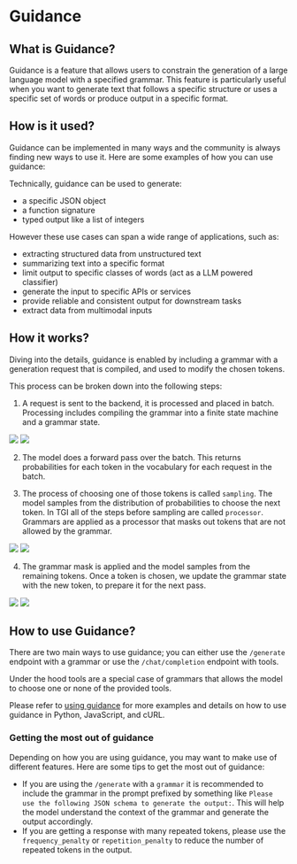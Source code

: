 # Guidance

## What is Guidance?

Guidance is a feature that allows users to constrain the generation of a large language model with a specified grammar. This feature is particularly useful when you want to generate text that follows a specific structure or uses a specific set of words or produce output in a specific format.

## How is it used?

Guidance can be implemented in many ways and the community is always finding new ways to use it. Here are some examples of how you can use guidance:

Technically, guidance can be used to generate:

- a specific JSON object
- a function signature
- typed output like a list of integers

However these use cases can span a wide range of applications, such as:

- extracting structured data from unstructured text
- summarizing text into a specific format
- limit output to specific classes of words (act as a LLM powered classifier)
- generate the input to specific APIs or services
- provide reliable and consistent output for downstream tasks
- extract data from multimodal inputs

## How it works?

Diving into the details, guidance is enabled by including a grammar with a generation request that is compiled, and used to modify the chosen tokens.

This process can be broken down into the following steps:

1. A request is sent to the backend, it is processed and placed in batch. Processing includes compiling the grammar into a finite state machine and a grammar state.

<div class="flex justify-center">
    <img
        class="block dark:hidden"
        src="https://huggingface.co/datasets/huggingface/documentation-images/resolve/main/tgi/request-to-batch.gif"
    />
    <img
        class="hidden dark:block"
        src="https://huggingface.co/datasets/huggingface/documentation-images/resolve/main/tgi/request-to-batch-dark.gif"
    />
</div>

2. The model does a forward pass over the batch. This returns probabilities for each token in the vocabulary for each request in the batch.

3. The process of choosing one of those tokens is called `sampling`. The model samples from the distribution of probabilities to choose the next token. In TGI all of the steps before sampling are called `processor`. Grammars are applied as a processor that masks out tokens that are not allowed by the grammar.

<div class="flex justify-center">
    <img
        class="block dark:hidden"
        src="https://huggingface.co/datasets/huggingface/documentation-images/resolve/main/tgi/logit-grammar-mask.gif"
    />
    <img
        class="hidden dark:block"
        src="https://huggingface.co/datasets/huggingface/documentation-images/resolve/main/tgi/logit-grammar-mask-dark.gif"
    />
</div>

4. The grammar mask is applied and the model samples from the remaining tokens. Once a token is chosen, we update the grammar state with the new token, to prepare it for the next pass.

<div class="flex justify-center">
    <img
        class="block dark:hidden"
        src="https://huggingface.co/datasets/huggingface/documentation-images/resolve/main/tgi/sample-logits.gif"
    />
    <img
        class="hidden dark:block"
        src="https://huggingface.co/datasets/huggingface/documentation-images/resolve/main/tgi/sample-logits-dark.gif"
    />
</div>

## How to use Guidance?

There are two main ways to use guidance; you can either use the `/generate` endpoint with a grammar or use the `/chat/completion` endpoint with tools.

Under the hood tools are a special case of grammars that allows the model to choose one or none of the provided tools.

Please refer to [using guidance](../basic_tutorials/using_guidance) for more examples and details on how to use guidance in Python, JavaScript, and cURL.

### Getting the most out of guidance

Depending on how you are using guidance, you may want to make use of different features. Here are some tips to get the most out of guidance:

- If you are using the `/generate` with a `grammar` it is recommended to include the grammar in the prompt prefixed by something like `Please use the following JSON schema to generate the output:`. This will help the model understand the context of the grammar and generate the output accordingly.
- If you are getting a response with many repeated tokens, please use the `frequency_penalty` or `repetition_penalty` to reduce the number of repeated tokens in the output.
